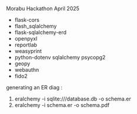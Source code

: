 Morabu Hackathon April 2025

- flask-cors
- flash_sqlalchemy
- flask-sqlalchemy-erd
- openpyxl
- reportlab
- weasyprint
- python-dotenv sqlalchemy psycopg2
- geopy
- webauthn
- fido2



generating an ER diag : 
1. eralchemy -i sqlite:///database.db -o schema.er
2. eralchemy -i schema.er -o schema.pdf